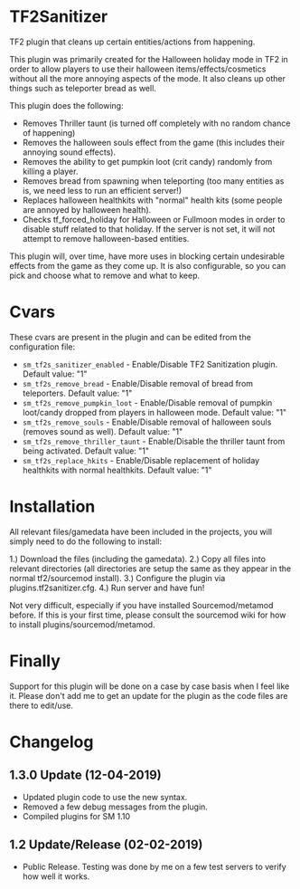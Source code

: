 # TF2Sanitizer
TF2 plugin that cleans up certain entities/actions from happening. 

This plugin was primarily created for the Halloween holiday mode in TF2 in order to allow players to use their halloween items/effects/cosmetics without all the more annoying aspects of the mode. It also cleans up other things such as teleporter bread as well.

This plugin does the following:

- Removes Thriller taunt (is turned off completely with no random chance of happening)
- Removes the halloween souls effect from the game (this includes their annoying sound effects).
- Removes the ability to get pumpkin loot (crit candy) randomly from killing a player.
- Removes bread from spawning when teleporting (too many entities as is, we need less to run an efficient server!)
- Replaces halloween healthkits with "normal" health kits (some people are annoyed by halloween health).
- Checks tf_forced_holiday for Halloween or Fullmoon modes in order to disable stuff related to that holiday. If the server is not set, it will not attempt to remove halloween-based entities.

This plugin will, over time, have more uses in blocking certain undesirable effects from the game as they come up. It is also configurable, so you can pick and choose what to remove and what to keep.

# Cvars
These cvars are present in the plugin and can be edited from the configuration file:

- `sm_tf2s_sanitizer_enabled` - Enable/Disable TF2 Sanitization plugin. Default value: "1"
- `sm_tf2s_remove_bread` - Enable/Disable removal of bread from teleporters. Default value: "1"
- `sm_tf2s_remove_pumpkin_loot` - Enable/Disable removal of pumpkin loot/candy dropped from players in halloween mode. Default value: "1"
- `sm_tf2s_remove_souls` - Enable/Disable removal of halloween souls (removes sound as well). Default value: "1"
- `sm_tf2s_remove_thriller_taunt` - Enable/Disable the thriller taunt from being activated. Default value: "1"
- `sm_tf2s_replace_hkits` - Enable/Disable replacement of holiday healthkits with normal healthkits. Default value: "1"

# Installation
All relevant files/gamedata have been included in the projects, you will simply need to do the following to install:

1.) Download the files (including the gamedata).
2.) Copy all files into relevant directories (all directories are setup the same as they appear in the normal tf2/sourcemod install).
3.) Configure the plugin via plugins.tf2sanitizer.cfg.
4.) Run server and have fun!

Not very difficult, especially if you have installed Sourcemod/metamod before. If this is your first time, please consult the sourcemod wiki for how to install plugins/sourcemod/metamod.

# Finally
Support for this plugin will be done on a case by case basis when I feel like it. Please don't add me to get an update for the plugin as the code files are there to edit/use.

# Changelog
1.3.0 Update (12-04-2019)
-----------------
- Updated plugin code to use the new syntax.
- Removed a few debug messages from the plugin.
- Compiled plugins for SM 1.10

1.2 Update/Release (02-02-2019)
-----------------
- Public Release. Testing was done by me on a few test servers to verify how well it works.

